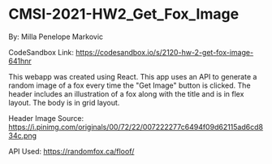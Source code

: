 # CMSI-2021-HW2_Get_Fox_Image

By: Milla Penelope Markovic

CodeSandbox Link:  https://codesandbox.io/s/2120-hw-2-get-fox-image-641hnr

This webapp was created using React. This app uses an API to generate a random image of a fox every time the "Get Image" button is clicked. The header includes an illustration of a fox along with the title and is in flex layout. The body is in grid layout.

Header Image Source: https://i.pinimg.com/originals/00/72/22/007222277c6494f09d62115ad6cd834c.png

API Used: https://randomfox.ca/floof/
